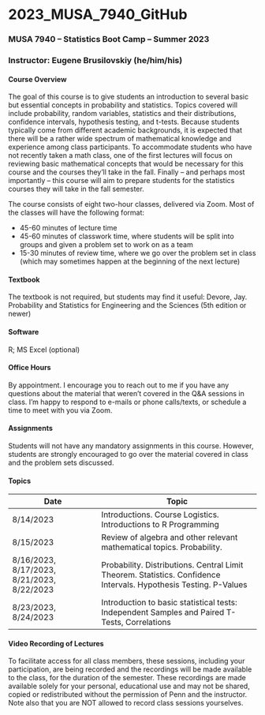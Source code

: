 # 2023_MUSA_7940_GitHub

### MUSA 7940 – Statistics Boot Camp – Summer 2023

### Instructor: Eugene Brusilovskiy (he/him/his)

#### Course Overview

The goal of this course is to give students an introduction to several basic but essential concepts in probability and statistics. Topics covered will include probability, random variables, statistics and their distributions, confidence intervals, hypothesis testing, and t-tests.
Because students typically come from different academic backgrounds, it is expected that there will be a rather wide spectrum of mathematical knowledge and experience among class participants. To accommodate students who have not recently taken a math class, one of the first lectures will focus on reviewing basic mathematical concepts that would be necessary for this course and the courses they’ll take in the fall. Finally – and perhaps most importantly – this course will aim to prepare students for the statistics courses they will take in the fall semester.

The course consists of eight two-hour classes, delivered via Zoom. Most of the classes will have the following format:
- 45-60 minutes of lecture time
- 45-60 minutes of classwork time, where students will be split into groups and given a problem set to work on as a team
- 15-30 minutes of review time, where we go over the problem set in class (which may sometimes happen at the beginning of the next lecture)

#### Textbook
The textbook is not required, but students may find it useful: Devore, Jay. Probability and Statistics for Engineering and the Sciences (5th edition or newer) 

#### Software
R; MS Excel (optional)

#### Office Hours
By appointment. I encourage you to reach out to me if you have any questions about the material that weren’t covered in the Q&A sessions in class. I’m happy to respond to e-mails or phone calls/texts, or schedule a time to meet with you via Zoom. 

#### Assignments
Students will not have any mandatory assignments in this course. However, students are strongly encouraged to go over the material covered in class and the problem sets discussed.

#### Topics
Date  | Topic
--- | ---
8/14/2023	 | Introductions. Course Logistics. Introductions to R Programming
8/15/2023	| Review of algebra and other relevant mathematical topics. Probability.
8/16/2023, 8/17/2023, 8/21/2023, 8/22/2023	| Probability. Distributions. Central Limit Theorem. Statistics. Confidence Intervals. Hypothesis Testing. P-Values
8/23/2023, 8/24/2023   | 	Introduction to basic statistical tests: Independent Samples and Paired T-Tests, Correlations

#### Video Recording of Lectures
To facilitate access for all class members, these sessions, including your participation, are being recorded and the recordings will be made available to the class, for the duration of the semester. These recordings are made available solely for your personal, educational use and may not be shared, copied or redistributed without the permission of Penn and the instructor. Note also that you are NOT allowed to record class sessions yourselves.

